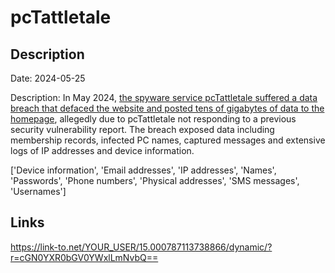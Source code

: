 # pcTattletale

## Description

Date: 2024-05-25

Description:
In May 2024, <a href="https://www.bleepingcomputer.com/news/security/hacker-defaces-spyware-apps-site-dumps-database-and-source-code/" target="_blank" rel="noopener">the spyware service pcTattletale suffered a data breach that defaced the website and posted tens of gigabytes of data to the homepage</a>, allegedly due to pcTattletale not responding to a previous security vulnerability report. The breach exposed data including membership records, infected PC names, captured messages and extensive logs of IP addresses and device information.


['Device information', 'Email addresses', 'IP addresses', 'Names', 'Passwords', 'Phone numbers', 'Physical addresses', 'SMS messages', 'Usernames']

## Links

https://link-to.net/YOUR_USER/15.000787113738866/dynamic/?r=cGN0YXR0bGV0YWxlLmNvbQ==